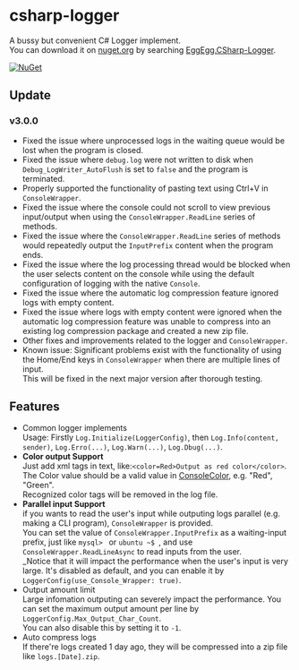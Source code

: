 # csharp-logger
A bussy but convenient C# Logger implement.    
You can download it on [nuget.org](https://www.nuget.org) by searching [EggEgg.CSharp-Logger](https://www.nuget.org/packages/EggEgg.CSharp-Logger).

[![NuGet](https://img.shields.io/nuget/v/EggEgg.CSharp-Logger.svg)](https://www.nuget.org/packages/EggEgg.CSharp-Logger)

## Update

### v3.0.0
- Fixed the issue where unprocessed logs in the waiting queue would be lost when the program is closed.
- Fixed the issue where `debug.log` were not written to disk when `Debug_LogWriter_AutoFlush` is set to `false` and the program is terminated.
- Properly supported the functionality of pasting text using Ctrl+V in `ConsoleWrapper`.
- Fixed the issue where the console could not scroll to view previous input/output when using the `ConsoleWrapper.ReadLine` series of methods.
- Fixed the issue where the `ConsoleWrapper.ReadLine` series of methods would repeatedly output the `InputPrefix` content when the program ends.
- Fixed the issue where the log processing thread would be blocked when the user selects content on the console while using the default configuration of logging with the native `Console`.
- Fixed the issue where the automatic log compression feature ignored logs with empty content.
- Fixed the issue where logs with empty content were ignored when the automatic log compression feature was unable to compress into an existing log compression package and created a new zip file.
- Other fixes and improvements related to the logger and `ConsoleWrapper`.
- Known issue: Significant problems exist with the functionality of using the Home/End keys in `ConsoleWrapper` when there are multiple lines of input.    
  This will be fixed in the next major version after thorough testing.

## Features
- Common logger implements        
  Usage: Firstly `Log.Initialize(LoggerConfig)`, then `Log.Info(content, sender)`, `Log.Erro(...)`, `Log.Warn(...)`, `Log.Dbug(...)`.   
- **Color output Support**   
  Just add xml tags in text, like:`<color=Red>Output as red color</color>`.    
  The Color value should be a valid value in [ConsoleColor](https://learn.microsoft.com/en-us/dotnet/api/system.consolecolor), e.g. "Red", "Green".   
  Recognized color tags will be removed in the log file.  
- **Parallel input Support**         
  if you wants to read the user's input while outputing logs parallel (e.g. making a CLI program), `ConsoleWrapper` is provided.    
  You can set the value of `ConsoleWrapper.InputPrefix` as a waiting-input prefix, just like `mysql> ` or `ubuntu ~$ `, and use `ConsoleWrapper.ReadLineAsync` to read inputs from the user.    
  _Notice that it will impact the performance when the user's input is very large. It's disabled as default, and you can enable it by `LoggerConfig(use_Console_Wrapper: true)`.
- Output amount limit       
  Large infomation outputing can severely impact the performance. You can set the maximum output amount per line by `LoggerConfig.Max_Output_Char_Count`.      
  You can also disable this by setting it to `-1`.
- Auto compress logs         
  If there're logs created 1 day ago, they will be compressed into a zip file like `logs.[Date].zip`.
